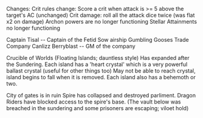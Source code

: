 Changes:
    Crit rules change:
        Score a crit when attack is >= 5 above the target's AC (unchanged)
        Crit damage: roll all the attack dice twice (was flat x2 on damage)
    Archon powers are no longer functioning
    Stellar Attainments no longer functioning

Captain Tisal -- Captain of the Fetid Sow airship
Gumbling Gooses Trade Company
    Canlizz Berryblast -- GM of the company

Crucible of Worlds
    (Floating Islands; dauntless style)
    Has expanded after the Sundering.
    Each island has a 'heart crystal' which is a very powerful ballast crystal (useful for other things too)
        May not be able to reach crystal, island begins to fall when it is removed.
    Each island also has a behemoth or two.

City of gates is in ruin
    Spire has collapsed and destroyed parliment.
    Dragon Riders have blocked access to the spire's base. (The vault below was breached in the sundering and some prisoners are escaping; viloet hold)